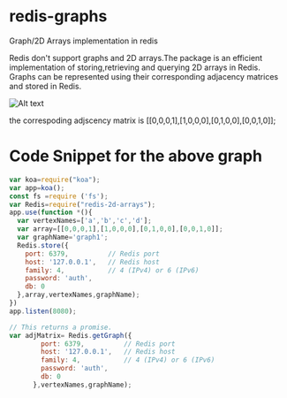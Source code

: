 # redis-graphs
Graph/2D Arrays implementation in redis

Redis don't support graphs and 2D arrays.The package is an efficient implementation of storing,retrieving and querying 2D arrays in Redis.
Graphs can be represented using their corresponding adjacency matrices and stored in Redis.

![Alt text](http://knsv.github.io/mermaid/live_editor/#/view/Z3JhcGggVEQ7CiAgICBCLS0-QTsKICAgIEEtLT5EOwogICAgRC0tPkM7CiAgICBDLS0-Qjs)

the correspoding adjscency matrix is [[0,0,0,1],[1,0,0,0],[0,1,0,0],[0,0,1,0]];
# Code Snippet for the above graph 
```js
var koa=require("koa");
var app=koa();
const fs =require ('fs');
var Redis=require("redis-2d-arrays");
app.use(function *(){
  var vertexNames=['a','b','c','d']; 
  var array=[[0,0,0,1],[1,0,0,0],[0,1,0,0],[0,0,1,0]];
  var graphName='graph1';
  Redis.store({
    port: 6379,          // Redis port
    host: '127.0.0.1',   // Redis host
    family: 4,           // 4 (IPv4) or 6 (IPv6)
    password: 'auth',
    db: 0
  },array,vertexNames,graphName);
})
app.listen(8080);
```
```js
// This returns a promise.
var adjMatrix= Redis.getGraph({
        port: 6379,          // Redis port
        host: '127.0.0.1',   // Redis host
        family: 4,           // 4 (IPv4) or 6 (IPv6)
        password: 'auth',
        db: 0
      },vertexNames,graphName);
```
